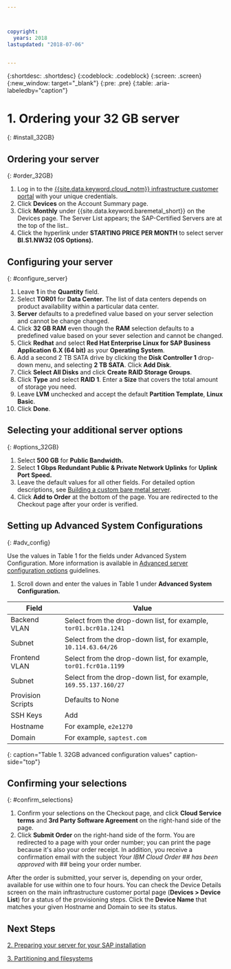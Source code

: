 ```yaml
---



copyright:
  years: 2018
lastupdated: "2018-07-06"


---
```


{:shortdesc: .shortdesc}
{:codeblock: .codeblock}
{:screen: .screen}
{:new_window: target="_blank"}
{:pre: .pre}
{:table: .aria-labeledby="caption"}

# 1. Ordering your 32 GB server
{: #install_32GB}

## Ordering your server
{: #order_32GB}

1. Log in to the [{{site.data.keyword.cloud_notm}} infrastructure customer portal](https://control.softlayer.com) with your unique credentials.
2. Click **Devices** on the Account Summary page.
3. Click **Monthly** under {{site.data.keyword.baremetal_short}} on the Devices page. The Server List appears; the SAP-Certified Servers are at the top of the list..
4. Click the hyperlink under **STARTING PRICE PER MONTH** to select server **BI.S1.NW32 (OS Options).**

## Configuring your server
{: #configure_server}

1. Leave **1** in the **Quantity** field.
2. Select **TOR01** for **Data Center.** The list of data centers depends on product availability within a particular data center.
3. **Server** defaults to a predefined value based on your server selection and cannot be change changed.
4. Click **32 GB RAM** even though the **RAM** selection defaults to a predefined value based on your sever selection and cannot be changed.
5. Click **Redhat** and select **Red Hat Enterprise Linux for SAP Business Application 6.X (64 bit)** as your **Operating System**.
6. Add a second 2 TB SATA drive by clicking the **Disk Controller 1** drop-down menu, and selecting **2 TB SATA**. Click **Add Disk**.
7. Click **Select All Disks** and click **Create RAID Storage Groups**.
8. Click **Type** and select **RAID 1**. Enter a **Size** that covers the total amount of storage you need.
9. Leave **LVM** unchecked and accept the default **Partition Template**, **Linux Basic**.
10. Click **Done**.

## Selecting your additional server options
{: #options_32GB}

1. Select **500 GB** for **Public Bandwidth.**
2.	Select **1 Gbps Redundant Public & Private Network Uplinks** for **Uplink Port Speed.**
3. Leave the default values for all other fields. For detailed option descriptions, see [Building a custom bare metal server](https://console.bluemix.net/docs/bare-metal/baremetal-provision.html#addl-server-options).
4.	Click **Add to Order** at the bottom of the page. You are redirected to the Checkout page after your order is verified.

## Setting up Advanced System Configurations
{: #adv_config}

Use the values in Table 1 for the fields under Advanced System Configuration. More information is available in [Advanced server configuration options](https://console.bluemix.net/docs/bare-metal/baremetal-provision.html#adv-system-config) guidelines.

1. Scroll down and enter the values in Table 1 under **Advanced System Configuration.**

|              Field               |      Value                                                           |
| -------------------------------- | -------------------------------------------------------------------- |
|Backend VLAN                      | Select from the drop-down list, for example, `tor01.bcr01a.1241`     |
|Subnet                            | Select from the drop-down list, for example, `10.114.63.64/26`       |
|Frontend VLAN                     | Select from the drop-down list, for example, `tor01.fcr01a.1199`     |
|Subnet                            | Select from the drop-down list, for example, `169.55.137.160/27`     |
|Provision Scripts                 | Defaults to None                                                     |
|SSH Keys                          | Add                                                                  |
|Hostname                          | For example, `e2e1270`                                               |
|Domain                            | For example, `saptest.com`                                           |
{: caption="Table 1. 32GB advanced configuration values" caption-side="top"}  

## Confirming your selections
{: #confirm_selections}

1. Confirm your selections on the Checkout page, and click **Cloud Service terms** and **3rd Party Software Agreement** on the right-hand side of the page.
2. Click **Submit Order** on the right-hand side of the form. You are redirected to a page with your order number; you can print the page because it's also your order receipt. In addition, you receive a confirmation email with the subject *Your IBM Cloud Order ## has been approved* with ## being your order number.

After the order is submitted, your server is, depending on your order, available for use within one to four hours. You can check the Device Details screen on the main inftrastructure customer portal page (**Devices > Device List**) for a status of the provisioning steps. Click the **Device Name** that matches your given Hostname and Domain to see its status.

## Next Steps
 
  [2. Preparing your server for your SAP installation](/docs/infrastructure/sap-netweaver-rhel-qrg/rhel-prepare-server-32GB.html)
  
  [3. Partitioning and filesystems](/docs/infrastructure/sap-netweaver-rhel-qrg/rhel-partition-32GB.html)
